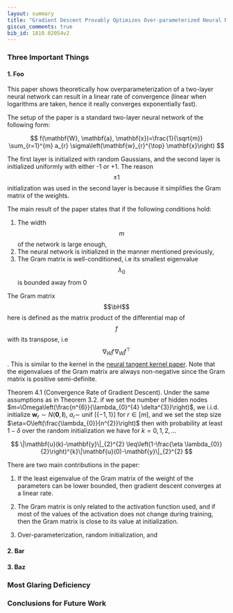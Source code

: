 ```yaml
---
layout: summary
title: "Gradient Descent Provably Optimizes Over-parameterized Neural Networks"
giscus_comments: true
bib_id: 1810.02054v2
---
```


### Three Important Things

#### 1. Foo

This paper shows theoretically how overparameterization of a two-layer neural
network can result in a linear rate of convergence (linear when logarithms are
taken, hence it really converges exponentially fast).

The setup of the paper is a standard two-layer neural network of the following form:

$$
f(\mathbf{W}, \mathbf{a}, \mathbf{x})=\frac{1}{\sqrt{m}} \sum_{r=1}^{m} a_{r} \sigma\left(\mathbf{w}_{r}^{\top} \mathbf{x}\right)
$$

The first layer is initialized with random Gaussians, and the second layer is initialized
uniformly with either -1 or +1. The reason $$\pm 1$$ initialization was used in the second
layer is because it simplifies the Gram matrix of the weights.

The main result of the paper states that if the following conditions hold:

1. The width $$m$$ of the network is large enough,
2. The neural network is initialized in the manner mentioned previously,
3. The Gram matrix is well-conditioned, i.e its smallest eigenvalue $$\lambda_0$$ is bounded away from 0

The Gram matrix $$\bH$$ here
is defined as the matrix product of the differential map
of $$f$$ with its transpose, i.e $$\nabla_W f \, \nabla_W f^{\top} $$.
This is similar to the kernel in the [neural tangent kernel paper](https://arxiv.org/abs/1806.07572).
Note that the eigenvalues of the Gram matrix are always non-negative since the Gram matrix is positive semi-definite.


Theorem 4.1 (Convergence Rate of Gradient Descent). Under the same assumptions as in Theorem 3.2. if we set the number of hidden nodes $m=\Omega\left(\frac{n^{6}}{\lambda_{0}^{4} \delta^{3}}\right)$, we i.i.d. initialize $\mathbf{w}_{r} \sim N(\mathbf{0}, \mathbf{I})$, $a_{r} \sim$ unif $[\{-1,1\}]$ for $r \in[m]$, and we set the step size $\eta=O\left(\frac{\lambda_{0}}{n^{2}}\right)$ then with probability at least $1-\delta$ over the random initialization we have for $k=0,1,2, \ldots$

$$
\|\mathbf{u}(k)-\mathbf{y}\|_{2}^{2} \leq\left(1-\frac{\eta \lambda_{0}}{2}\right)^{k}\|\mathbf{u}(0)-\mathbf{y}\|_{2}^{2}
$$





There are two main contributions in the paper:

1. If the least eigenvalue of the Gram matrix of the weight of the parameters can
be lower bounded, then gradient descent converges at a linear rate.

2. The Gram matrix is only related to the activation
function used, and if most of the values of the activation
does not change during training, then the Gram matrix
is close to its value at initialization.

3. Over-parameterization, random initialization, and 

$$
    \newcommand{\wr}{\mathbf{w}_r}
$$

#### 2. Bar

#### 3. Baz

### Most Glaring Deficiency

### Conclusions for Future Work

